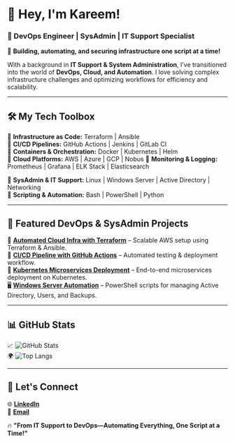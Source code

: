 # 👋 Hey, I'm Kareem!  

### 🔹 DevOps Engineer | SysAdmin | IT Support Specialist  

🚀 **Building, automating, and securing infrastructure one script at a time!**  

With a background in **IT Support & System Administration**, I’ve transitioned into the world of **DevOps, Cloud, and Automation**. I love solving complex infrastructure challenges and optimizing workflows for efficiency and scalability.  

---

## 🛠️ My Tech Toolbox  
🔹 **Infrastructure as Code:** Terraform | Ansible  
🔹 **CI/CD Pipelines:** GitHub Actions | Jenkins | GitLab CI  
🔹 **Containers & Orchestration:** Docker | Kubernetes | Helm  
🔹 **Cloud Platforms:** AWS | Azure | GCP | Nobus
🔹 **Monitoring & Logging:** Prometheus | Grafana | ELK Stack | Elasticsearch

🔹 **SysAdmin & IT Support:** Linux | Windows Server | Active Directory | Networking  
🔹 **Scripting & Automation:** Bash | PowerShell | Python  

---

## 📂 Featured DevOps & SysAdmin Projects  
🚀 **[Automated Cloud Infra with Terraform](https://github.com/your-username/terraform-cloud-infra)** – Scalable AWS setup using Terraform & Ansible.  
🔧 **[CI/CD Pipeline with GitHub Actions](https://github.com/your-username/github-actions-pipeline)** – Automated testing & deployment workflow.  
🐳 **[Kubernetes Microservices Deployment](https://github.com/your-username/k8s-microservices)** – End-to-end microservices deployment on Kubernetes.  
🖥️ **[Windows Server Automation](https://github.com/your-username/windows-server-automation)** – PowerShell scripts for managing Active Directory, Users, and Backups.  

---

## 📊 GitHub Stats  
📈 ![GitHub Stats](https://github-readme-stats.vercel.app/api?username=your-username&show_icons=true&theme=radical)  
🌍 ![Top Langs](https://github-readme-stats.vercel.app/api/top-langs/?username=your-username&layout=compact&theme=radical)  

---

## 💬 Let's Connect  
🌐 [**LinkedIn**](linkedin.com/in/kareem-faruk-97b382253)  
📧 [**Email**](farukkareem9@gmail.com)    

🔥 **"From IT Support to DevOps—Automating Everything, One Script at a Time!"**  
